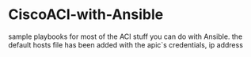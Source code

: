 # CiscoACI-with-Ansible
sample playbooks for most of the ACI stuff you can do with Ansible. 
the default hosts file has been added with the apic`s credentials, ip address 
